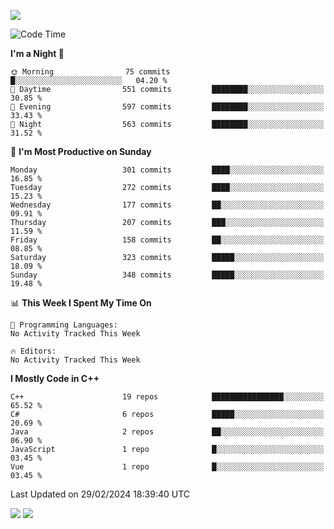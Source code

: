 ![](https://komarev.com/ghpvc/?username=lilpidgey&color=red)
<!--START_SECTION:waka-->
![Code Time](http://img.shields.io/badge/Code%20Time-1%2C491%20hrs%2018%20mins-blue)

**I'm a Night 🦉** 

```text
🌞 Morning                75 commits          █░░░░░░░░░░░░░░░░░░░░░░░░   04.20 % 
🌆 Daytime                551 commits         ████████░░░░░░░░░░░░░░░░░   30.85 % 
🌃 Evening                597 commits         ████████░░░░░░░░░░░░░░░░░   33.43 % 
🌙 Night                  563 commits         ████████░░░░░░░░░░░░░░░░░   31.52 % 
```
📅 **I'm Most Productive on Sunday** 

```text
Monday                   301 commits         ████░░░░░░░░░░░░░░░░░░░░░   16.85 % 
Tuesday                  272 commits         ████░░░░░░░░░░░░░░░░░░░░░   15.23 % 
Wednesday                177 commits         ██░░░░░░░░░░░░░░░░░░░░░░░   09.91 % 
Thursday                 207 commits         ███░░░░░░░░░░░░░░░░░░░░░░   11.59 % 
Friday                   158 commits         ██░░░░░░░░░░░░░░░░░░░░░░░   08.85 % 
Saturday                 323 commits         █████░░░░░░░░░░░░░░░░░░░░   18.09 % 
Sunday                   348 commits         █████░░░░░░░░░░░░░░░░░░░░   19.48 % 
```


📊 **This Week I Spent My Time On** 

```text
💬 Programming Languages: 
No Activity Tracked This Week

🔥 Editors: 
No Activity Tracked This Week
```

**I Mostly Code in C++** 

```text
C++                      19 repos            ████████████████░░░░░░░░░   65.52 % 
C#                       6 repos             █████░░░░░░░░░░░░░░░░░░░░   20.69 % 
Java                     2 repos             ██░░░░░░░░░░░░░░░░░░░░░░░   06.90 % 
JavaScript               1 repo              █░░░░░░░░░░░░░░░░░░░░░░░░   03.45 % 
Vue                      1 repo              █░░░░░░░░░░░░░░░░░░░░░░░░   03.45 % 
```




 Last Updated on 29/02/2024 18:39:40 UTC
<!--END_SECTION:waka-->
![](https://hit.yhype.me/github/profile?user_id=42968544)
![](https://komarev.com/ghpvc/?lilpidgey)
